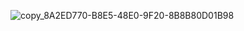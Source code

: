 ![copy_8A2ED770-B8E5-48E0-9F20-8B8B80D01B98](https://github.com/user-attachments/assets/39352289-a826-4f45-96c0-e3a2be865ca7)


